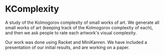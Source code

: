 KComplexity
===========

A study of the Kolmogorov complexity of small works of art. We generate all small works of art (keeping track of the Kolmogorov complexity of each), and then we ask people to rate each artwork's visual complexity.

Our work was done using Racket and MiniKanren.  We have included a presentation of our initial results, and are working on a paper.
